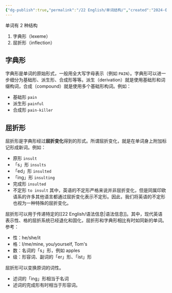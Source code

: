 ```yaml
---
{"dg-publish":true,"permalink":"/22 English/单词结构/","created":"2024-07-26T10:14:50.630+08:00","updated":"2024-07-26T17:28:12.918+08:00"}
---
```


单词有 2 种结构
1. 字典形（lexeme）
2. 屈折形（inflection）

## 字典形

字典形是单词的原始形式，一般用全大写字母表示（例如 `PAIN`）。字典形可以进一步细分为基础形、派生形、合成形等等。派生（derivation）就是使用基础形和词缀构词，合成（compound）就是使用多个基础形构词。例如：
- 基础形 `pain`
- 派生形 `painful`
- 合成形 `pain-killer`

## 屈折形

屈折形是字典形经过**屈折变化**得到的形式。所谓屈折变化，就是在单词身上附加标记形成新词。例如：
- 原形 `insult`
- 「s」形 `insults`
- 「ed」形 `insulted`
- 「ing」形 `insulting`
- 完成形 `insulted`
- 不定形 `to insult`
其中，英语的不定形严格来说并非屈折变化，但是同属印欧语系的许多其他语言都通过屈折变化表示不定形。因此，我们将英语的不定形也视为一种特殊的屈折变化。

屈折形可以用于传递特定的[[22 English/语法信息\|语法信息]]。其中，现代英语表示性、格的屈折系统已经退化和固化，屈折形和字典形相比有时如同新的单词。参考：
- 性：he/she/it
- 格：I/me/mine, you/yourself, Tom's
- 数：名词的「s」形，例如 apples
- 级：形容词、副词的「er」形、「ist」形

屈折形可以变换原词的词性。
- 述词的「ing」形相当于名词
- 述词的完成形有时相当于形容词。